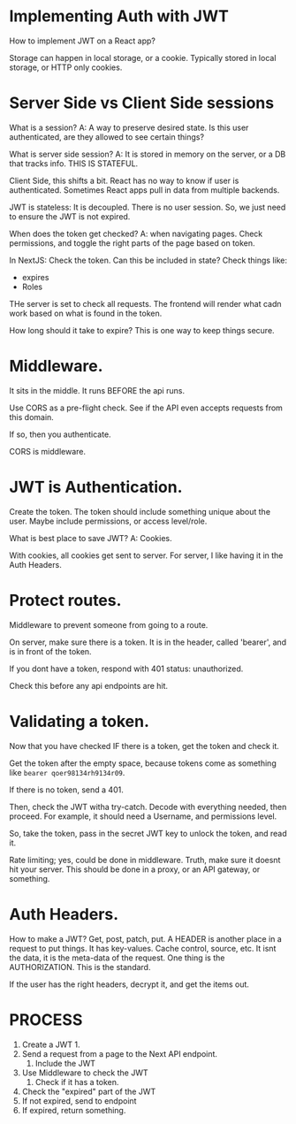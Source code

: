 # Implementing Auth with JWT

How to implement JWT on a React app?

Storage can happen in local storage, or a cookie. Typically stored in local storage, or HTTP only cookies.

# Server Side vs Client Side sessions

What is a session?
A: A way to preserve desired state. Is this user authenticated, are they allowed to see certain things?

What is server side session?
A: It is stored in memory on the server, or a DB that tracks info.
THIS IS STATEFUL.

Client Side, this shifts a bit. React has no way to know if user is authenticated. Sometimes React apps pull in data from multiple backends.

JWT is stateless: It is decoupled. There is no user session.
So, we just need to ensure the JWT is not expired.

When does the token get checked?
A: when navigating pages. Check permissions, and toggle the right parts of the page based on token.

In NextJS: Check the token. Can this be included in state?
Check things like:

- expires
- Roles

THe server is set to check all requests. The frontend will render what cadn work based on what is found in the token.

How long should it take to expire? This is one way to keep things secure.

# Middleware.

It sits in the middle. It runs BEFORE the api runs.

Use CORS as a pre-flight check. See if the API even accepts requests from this domain.

If so, then you authenticate.

CORS is middleware.

# JWT is Authentication.

Create the token. The token should include something unique about the user. Maybe include permissions, or access level/role.

What is best place to save JWT?
A: Cookies.

With cookies, all cookies get sent to server.
For server, I like having it in the Auth Headers.

# Protect routes.

Middleware to prevent someone from going to a route.

On server, make sure there is a token.
It is in the header, called 'bearer', and is in front of the token.

If you dont have a token, respond with 401 status: unauthorized.

Check this before any api endpoints are hit.

# Validating a token.

Now that you have checked IF there is a token, get the token and check it.

Get the token after the empty space, because tokens come as something like `bearer qoer98134rh9134r09`.

If there is no token, send a 401.

Then, check the JWT witha  try-catch.
Decode with everything needed, then proceed. For example, it should need a Username, and permissions level.

So, take the token, pass in the secret JWT key to unlock the token, and read it.

Rate limiting; yes, could be done in middleware.
Truth, make sure it doesnt hit your server. This should be done in a proxy, or an API gateway, or something.

# Auth Headers.

How to make a JWT?
Get, post, patch, put.
A HEADER is another place in a request to put things. It has key-values.
Cache control, source, etc. It isnt the data, it is the meta-data of the request.
One thing is the AUTHORIZATION. This is the standard.

If the user has the right headers, decrypt it, and get the items out.


# PROCESS

1. Create a JWT
   1.
2. Send a request from a page to the Next API endpoint.
   1. Include the JWT
3. Use Middleware to check the JWT
   1. Check if it has a token.
4. Check the "expired" part of the JWT
5. If not expired, send to endpoint
6. If expired, return something.
